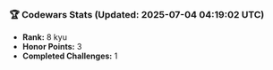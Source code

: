 ### 🏆 Codewars Stats (Updated: 2025-07-04 04:19:02 UTC)

- **Rank:** 8 kyu
- **Honor Points:** 3
- **Completed Challenges:** 1
